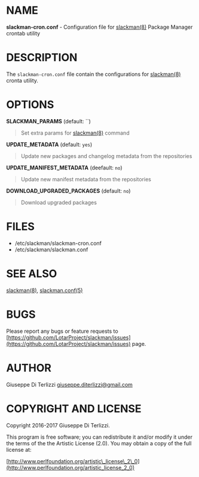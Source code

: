 # NAME

**slackman-cron.conf** - Configuration file for [slackman(8)](../8/slackman.md) Package Manager crontab utility

# DESCRIPTION

The `slackman-cron.conf` file contain the configurations for [slackman(8)](../8/slackman.md) cronta utility.

# OPTIONS

**SLACKMAN\_PARAMS** (default: ``)

> Set extra params for [slackman(8)](../8/slackman.md) command

**UPDATE\_METADATA** (default: `yes`)

> Update new packages and changelog metadata from the repositories

**UPDATE\_MANIFEST\_METADATA** (deefault: `no`)

> Update new manifest metadata from the repositories

**DOWNLOAD\_UPGRADED\_PACKAGES** (default: `no`)

> Download upgraded packages

# FILES

- /etc/slackman/slackman-cron.conf
- /etc/slackman/slackman.conf

# SEE ALSO

[slackman(8)](../8/slackman.md), [slackman.conf(5)](../5/slackman.conf.md)

# BUGS

Please report any bugs or feature requests to 
[https://github.com/LotarProject/slackman/issues](https://github.com/LotarProject/slackman/issues) page.

# AUTHOR

Giuseppe Di Terlizzi <giuseppe.diterlizzi@gmail.com>

# COPYRIGHT AND LICENSE

Copyright 2016-2017 Giuseppe Di Terlizzi.

This program is free software; you can redistribute it and/or modify it
under the terms of the the Artistic License (2.0). You may obtain a
copy of the full license at:

[http://www.perlfoundation.org/artistic\_license\_2\_0](http://www.perlfoundation.org/artistic_license_2_0)
